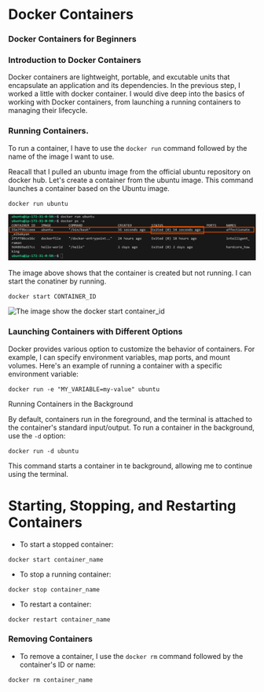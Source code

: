 # Docker Containers
### Docker Containers for Beginners
### Introduction to Docker Containers

Docker containers are lightweight, portable, and excutable units that encapsulate an application and its dependencies. In the previous step, I worked a little with docker container. I would dive deep into the basics of working with Docker containers, from launching a running containers to managing their lifecycle.

### Running Containers.

To run a container, I have to use the `docker run` command followed by the name of the image I want to use.

Reacall that I pulled an ubuntu image from the official ubuntu repository on docker hub. Let's create a container from the ubuntu image. This command launches a container based on the Ubuntu image.

```
docker run ubuntu
```
![The image show the docker run ubuntu](image/images/docker-run-ubuntu.png)

The image above shows that the container is created but not running. I can start the conatiner by running.

```
docker start CONTAINER_ID
```
![The image show the docker start container_id](image/images/docker-run-container_id)

### Launching Containers with Different Options

Docker provides various option to customize the behavior of containers. For example, I can specify environment variables, map ports, and mount volumes. Here's an example of running a container with a specific environment variable:

```
docker run -e "MY_VARIABLE=my-value" ubuntu
```

Running Containers in the Background

By default, containers run in the foreground, and the terminal is attached to the container's standard input/output. To run a container in the background, use the `-d` option:
 
 ```
 docker run -d ubuntu
```
This command starts a container in te background, allowing me to continue using the terminal.

# Starting, Stopping, and Restarting Containers

- To start a stopped container:

```
docker start container_name
```
- To stop a running container:

```
docker stop container_name
```

- To restart a container:

```
docker restart container_name
```

### Removing Containers

- To remove a container, I use the `docker rm` command followed by the container's ID or name:

```
docker rm container_name
```

